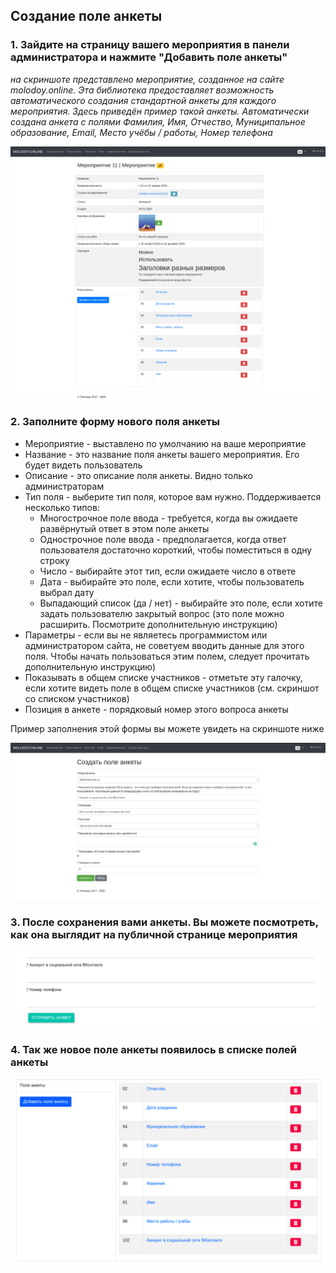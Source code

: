 ## Создание поле анкеты

### 1. Зайдите на страницу вашего мероприятия в панели администратора и нажмите "Добавить поле анкеты"

*на скриншоте представлено мероприятие, созданное на сайте molodoy.online. Эта библиотека предоставляет возможность автоматического создания стандартной анкеты для каждого мероприятия. Здесь приведён пример такой анкеты. Автоматически создана анкета с полями Фамилия, Имя, Отчество, Муниципальное образование, Email, Место учёбы / работы, Номер телефона*

![screen-4](https://raw.githubusercontent.com/ulmic/tramway-dev/develop/tramway-event/docs/russian/screens/4.png)

### 2. Заполните форму нового поля анкеты

* Мероприятие - выставлено по умолчанию на ваше мероприятие
* Название - это название поля анкеты вашего мероприятия. Его будет видеть пользователь
* Описание - это описание поля анкеты. Видно только администраторам
* Тип поля - выберите тип поля, которое вам нужно. Поддерживается несколько типов:
  * Многострочное поле ввода - требуется, когда вы ожидаете развёрнутый ответ в этом поле анкеты
  * Однострочное поле ввода - предполагается, когда ответ пользователя достаточно короткий, чтобы поместиться в одну строку
  * Число - выбирайте этот тип, если ожидаете число в ответе
  * Дата - выбирайте это поле, если хотите, чтобы пользователь выбрал дату
  * Выпадающий список (да / нет) - выбирайте это поле, если хотите задать пользователю закрытый вопрос (это поле можно расширить. Посмотрите дополнительную инструкцию)
* Параметры - если вы не являетесь программистом или администратором сайта, не советуем вводить данные для этого поля. Чтобы начать пользоваться этим полем, следует прочитать дополнительную инструкцию)
* Показывать в общем списке участников - отметьте эту галочку, если хотите видеть поле в общем списке участников (см. скриншот со списком участников)
* Позиция в анкете - порядковый номер этого вопроса анкеты

Пример заполнения этой формы вы можете увидеть на скриншоте ниже

![screen-6](https://raw.githubusercontent.com/ulmic/tramway-dev/develop/tramway-event/docs/russian/screens/6.png)

### 3. После сохранения вами анкеты. Вы можете посмотреть, как она выглядит на публичной странице мероприятия

![screen-8](https://raw.githubusercontent.com/ulmic/tramway-dev/develop/tramway-event/docs/russian/screens/8.png)

### 4. Так же новое поле анкеты появилось в списке полей анкеты

![screen-7](https://raw.githubusercontent.com/ulmic/tramway-dev/develop/tramway-event/docs/russian/screens/7.png)
